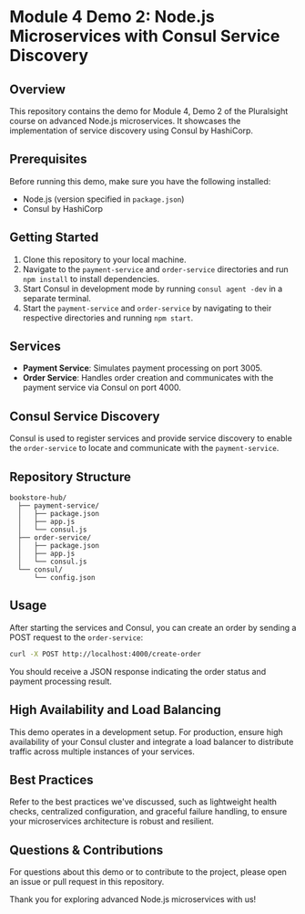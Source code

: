  
# Module 4 Demo 2: Node.js Microservices with Consul Service Discovery

## Overview

This repository contains the demo for Module 4, Demo 2 of the Pluralsight course on advanced Node.js microservices. It showcases the implementation of service discovery using Consul by HashiCorp.

## Prerequisites

Before running this demo, make sure you have the following installed:
- Node.js (version specified in `package.json`)
- Consul by HashiCorp

## Getting Started

1. Clone this repository to your local machine.
2. Navigate to the `payment-service` and `order-service` directories and run `npm install` to install dependencies.
3. Start Consul in development mode by running `consul agent -dev` in a separate terminal.
4. Start the `payment-service` and `order-service` by navigating to their respective directories and running `npm start`.

## Services

- **Payment Service**: Simulates payment processing on port 3005.
- **Order Service**: Handles order creation and communicates with the payment service via Consul on port 4000.

## Consul Service Discovery

Consul is used to register services and provide service discovery to enable the `order-service` to locate and communicate with the `payment-service`.

## Repository Structure

```plaintext
bookstore-hub/
  ├── payment-service/
  │   ├── package.json
  │   ├── app.js
  │   └── consul.js
  ├── order-service/
  │   ├── package.json
  │   ├── app.js
  │   └── consul.js
  └── consul/
      └── config.json
```

## Usage

After starting the services and Consul, you can create an order by sending a POST request to the `order-service`:

```bash
curl -X POST http://localhost:4000/create-order
```

You should receive a JSON response indicating the order status and payment processing result.

## High Availability and Load Balancing

This demo operates in a development setup. For production, ensure high availability of your Consul cluster and integrate a load balancer to distribute traffic across multiple instances of your services.

## Best Practices

Refer to the best practices we've discussed, such as lightweight health checks, centralized configuration, and graceful failure handling, to ensure your microservices architecture is robust and resilient.

## Questions & Contributions

For questions about this demo or to contribute to the project, please open an issue or pull request in this repository.

Thank you for exploring advanced Node.js microservices with us!
 